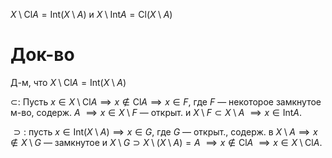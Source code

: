 $X\setminus \mathrm{Cl}A=\mathrm{Int}(X\setminus A)$ и $X\setminus \mathrm{Int}A=\mathrm{Cl}(X\setminus A)$
# Док-во

Д-м, что $X\setminus \mathrm{Cl}A=\mathrm{Int}(X\setminus A)$

$\subset$: Пусть $x \in X\setminus \mathrm{Cl}A\implies x \not\in \mathrm{Cl}A\implies x \in F$, где $F$ — некоторое замкнутое м-во, содерж. $A$ $\implies x \in X\setminus F$ — открыт. и $X\setminus F\subset X\setminus A$ $\implies x \in \mathrm{Int}A$.

$\supset:$ пусть $x \in \mathrm{Int}(X\setminus A)\implies x \in G$, где $G$ — открыт., содерж. в $X\setminus A\implies x\not\in X\setminus G$ — замкнутое и $X\setminus G\supset X\setminus(X\setminus A)=A$ $\implies x \not\in \mathrm{Cl}A$ $\implies x \in X\setminus \mathrm{Cl}A$.